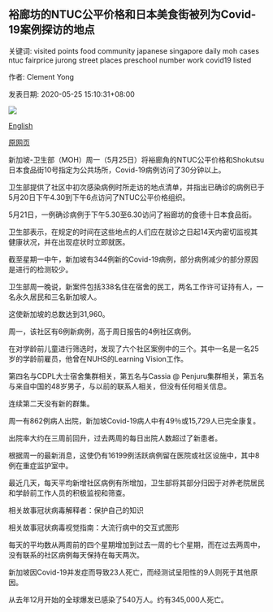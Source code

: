 ## 裕廊坊的NTUC公平价格和日本美食街被列为Covid-19案例探访的地点

关键词: visited points food community japanese singapore daily moh cases ntuc fairprice jurong street places preschool number work covid19 listed

作者: Clement Yong

发表日期: 2020-05-25 15:10:31+08:00

![](https://www.straitstimes.com/sites/default/files/styles/x_large/public/articles/2020/05/25/hzjp0525.jpg?itok=6JQ5SUgN)

[English](Jurong%20Point%27s%20NTUC%20FairPrice%20and%20Japanese%20food%20street%20listed%20as%20places%20visited%20by%20Covid-19%20cases.md)

[原网页](https://www.straitstimes.com/singapore/coronavirus-344-new-cases-as-singapores-cases-reach-31960)

新加坡-卫生部（MOH）周一（5月25日）将裕廊角的NTUC公平价格和Shokutsu日本食品街10号指定为公共场所，Covid-19病例访问了30分钟以上。

卫生部提供了社区中初次感染病例时所走访的地点清单，并指出已确诊的病例已于5月20日下午4.30到下午6点访问了NTUC公平价格组织。

5月21日，一例确诊病例于下午5.30至6.30访问了裕廊坊的食德十日本食品街。

卫生部表示，在规定的时间在这些地点的人们应在就诊之日起14天内密切监视其健康状况，并在出现症状时立即就医。

截至星期一中午，新加坡有344例新的Covid-19病例，部分病例减少的部分原因是进行的检测较少。

卫生部周一晚说，新案件包括338名住在宿舍的民工，两名工作许可证持有人，一名永久居民和三名新加坡人。

这使新加坡的总数达到31,960。

周一，该社区有6例新病例，高于周日报告的4例社区病例。

在对学龄前儿童进行筛选时，发现了六个社区案例中的三个。其中一名是一名25岁的学龄前雇员，他曾在NUHS的Learning Vision工作。

第四名与CDPL大士宿舍集群相关，第五名与Cassia @ Penjuru集群相关，第五名与来自中国的48岁男子，与以前的联系人相关，但没有任何相关信息。

连续第二天没有新的群集。

周一有862例病人出院，新加坡Covid-19病人中有49％或15,729人已完全康复。

出院率大约在三周前回升，过去两周的每日出院人数超过了新患者。

根据周一的最新消息，这使仍有16199例活跃病例留在医院或社区设施中，其中8例在重症监护室中。

最近几天，每天平均新增社区病例有所增加，卫生部将其部分归因于对养老院居民和学龄前工作人员的积极监视和筛查。

相关故事冠状病毒解释者：保护自己的知识

相关故事冠状病毒视觉指南：大流行病中的交互式图形

每天的平均数从两周前的四个星期增加到过去一周的七个星期，而在过去两周中，没有联系的社区病例每天保持在每天两次。

新加坡因Covid-19并发症而导致23人死亡，而经测试呈阳性的9人则死于其他原因。

从去年12月开始的全球爆发已感染了540万人。约有345,000人死亡。